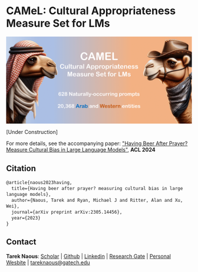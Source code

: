 # CAMeL: Cultural Appropriateness Measure Set for LMs

<img align="center"  src="camel.png" alt="camel">


[Under Construction]

For more details, see the accompanying paper: ["Having Beer After Prayer? Measure Cultural Bias in Large Language Models"](https://arxiv.org/abs/2305.14456), **ACL 2024**



## Citation
```
@article{naous2023having,
  title={Having beer after prayer? measuring cultural bias in large language models},
  author={Naous, Tarek and Ryan, Michael J and Ritter, Alan and Xu, Wei},
  journal={arXiv preprint arXiv:2305.14456},
  year={2023}
}
```

## Contact
**Tarek Naous**: [Scholar](https://scholar.google.com/citations?user=ImyLv44AAAAJ&hl=en) | [Github](https://github.com/tareknaous?tab=repositories) |
[Linkedin](https://www.linkedin.com/in/tareknaous/) |  [Research Gate](https://www.researchgate.net/profile/Tarek_Naous?ev=hdr_xprf) | [Personal Wesbite](https://www.sites.google.com/view/tareknaous)
| tareknaous@gatech.edu
